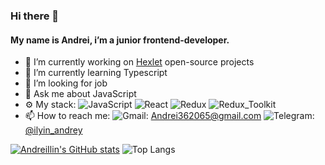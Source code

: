 ### Hi there 👋

#### My name is Andrei, i’m a junior frontend-developer.


- 🔭 I’m currently working on [Hexlet](https://hexlet.io) open-source projects
- 🌱 I’m currently learning Typescript
- 🤔 I’m looking for job
- 💬 Ask me about JavaScript
- ⚙️ My stack: ![JavaScript](https://img.shields.io/badge/-JavaScript-black?style=flat-square&logo=javascript)
![React](https://img.shields.io/badge/-React-black?style=flat-square&logo=react)
![Redux](https://img.shields.io/badge/-Redux-black?style=flat-square&logo=redux)
![Redux_Toolkit](https://img.shields.io/badge/Redux%20Toolkit-black?style=flat-square&logo=redux)
- 📫 How to reach me: ![Gmail](https://img.shields.io/badge/Email-black?style=flat-square&logo=Gmail): [Andrei362065@gmail.com](mailto:Andrei362065@gmail.com) ![Telegram](https://img.shields.io/badge/-Telegram-black?style=flat-square&logo=Telegram): [@ilyin_andrey](https://t.me/ilyin_andrey)

[![AndreiIlin's GitHub stats](https://github-readme-stats-sigma-five.vercel.app/api?username=AndreiIlin&count_private=true&show_icons=true&&theme=tokyonight)](https://github.com/AndreiIlin/github-readme-stats)
![Top Langs](https://github-readme-stats-sigma-five.vercel.app/api/top-langs/?username=AndreiIlin&hide=TeX&layout=compact)
